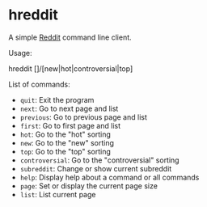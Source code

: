 # hreddit

A simple [Reddit](http://reddit.com/) command line client.

Usage:

hreddit [<subreddit>]/[new|hot|controversial|top]

List of commands:

 * `quit`: Exit the program
 * `next`: Go to next page and list
 * `previous`: Go to previous page and list
 * `first`: Go to first page and list
 * `hot`: Go to the "hot" sorting
 * `new`: Go to the "new" sorting
 * `top`: Go to the "top" sorting
 * `controversial`: Go to the "controversial" sorting
 * `subreddit`: Change or show current subreddit
 * `help`: Display help about a command or all commands
 * `page`: Set or display the current page size
 * `list`: List current page

